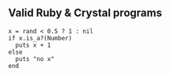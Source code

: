 ## Valid Ruby & Crystal programs

```playground
x = rand < 0.5 ? 1 : nil
if x.is_a?(Number)
  puts x + 1
else
  puts "no x"
end
```
